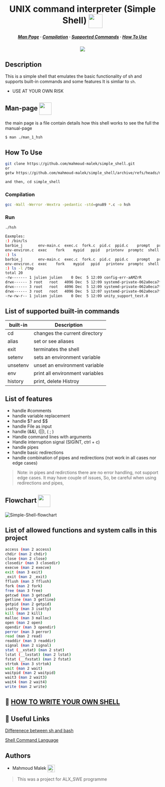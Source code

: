 <div align="center">
  <h1> UNIX command interpreter (Simple Shell) <img src="https://cdn-icons-png.flaticon.com/512/4792/4792314.png" width=45 align=center> </h1>
  <h5>
    <a href="https://github.com/mahmoud-malek/simple_shell#man-page-">Man Page</a>
    ·
    <a href="https://github.com/mahmoud-malek/simple_shell#compilation">Compilation</a>
    ·
    <a href="https://github.com/mahmoud-malek/simple_shell#list-of-supported-built-in-commands">Supported Commands</a>
    ·
    <a href="https://github.com/mahmoud-malek/simple_shell#how-to-use">How To Use</a>
  </h5>
  <img src="https://img.shields.io/github/repo-size/mahmoud-malek/simple_shell">
</div>

## Description
This is a simple shell that emulates the basic functionality of sh and supports built-in commands and some features
It is simliar to `sh`.

* USE AT YOUR OWN RISK

## Man-page <img src="https://cdn-icons-png.flaticon.com/128/781/781103.png" width=40 align=center>

the main page is a file contain details how this shell works
to see the full the manual-page

```bash
$ man ./man_1_hsh
```

## How To Use

```bash
git clone https://github.com/mahmoud-malek/simple_shell.git
or
getw https://github.com/mahmoud-malek/simple_shell/archive/refs/heads/main.zip

and then, cd simple_shell
```

### Compilation

```bash
gcc -Wall -Werror -Wextra -pedantic -std=gnu89 *.c -o hsh

```

### Run

```bash
./hsh

Eaxmples:
:) /bin/ls
barbie_j       env-main.c  exec.c  fork.c  pid.c  ppid.c    prompt   prompt.c  shell_0.3  stat    test_scripting.sh  wait.c
env-environ.c  exec    fork    mypid   ppid   printenv  promptc  shell     shell.c    stat.c  wait
:) ls
barbie_j       env-main.c  exec.c  fork.c  pid.c  ppid.c    prompt   prompt.c  shell_0.3  stat    test_scripting.sh  wait.c
env-environ.c  exec    fork    mypid   ppid   printenv  promptc  shell     shell.c    stat.c  wait
:) ls -l /tmp
total 20
-rw------- 1 julien julien    0 Dec  5 12:09 config-err-aAMZrR
drwx------ 3 root   root   4096 Dec  5 12:09 systemd-private-062a0eca7f2a44349733e78cb4abdff4-colord.service-V7DUzr
drwx------ 3 root   root   4096 Dec  5 12:09 systemd-private-062a0eca7f2a44349733e78cb4abdff4-rtkit-daemon.service-ANGvoV
drwx------ 3 root   root   4096 Dec  5 12:07 systemd-private-062a0eca7f2a44349733e78cb4abdff4-systemd-timesyncd.service-CdXUtH
-rw-rw-r-- 1 julien julien    0 Dec  5 12:09 unity_support_test.0
```

## List of supported built-in commands

| built-in | Description                     |
| -------- | ------------------------------- |
| cd       | changes the current directory   |
| alias    | set or see aliases              |
| exit     | terminates the shell            |
| setenv   | sets an environment variable    |
| unsetenv | unset an environment variable   |
| env      | print all environment variables |
| history  | print, delete Histroy           |

## List of features

- handle #comments
- handle variable replacement
- handle $? and $$
- handle File as input
- handle (&&), (||), ( ; )
- Handle command lines with arguments
- Handle interruption signal (SIGINT, ctrl + c)
- handle pipes
- handle basic redirections
- handle combination of pipes and redirections (not work in all cases nor edge cases)

> Note: in pipes and redirctions there are no error handling, not support edge cases.
> It may have couple of issues, So, be careful when using redirections and pipes,

## Flowchart <img src="https://cdn-icons-png.flaticon.com/128/3051/3051633.png" width=40 align=center>

<img src="https://i.ibb.co/42YWY5r/Simple-Shell-1.png" alt="Simple-Shell-flowchart" border="0">

## List of allowed functions and system calls in this project

```bash
access (man 2 access)
chdir (man 2 chdir)
close (man 2 close)
closedir (man 3 closedir)
execve (man 2 execve)
exit (man 3 exit)
_exit (man 2 _exit)
fflush (man 3 fflush)
fork (man 2 fork)
free (man 3 free)
getcwd (man 3 getcwd)
getline (man 3 getline)
getpid (man 2 getpid)
isatty (man 3 isatty)
kill (man 2 kill)
malloc (man 3 malloc)
open (man 2 open)
opendir (man 3 opendir)
perror (man 3 perror)
read (man 2 read)
readdir (man 3 readdir)
signal (man 2 signal)
stat (__xstat) (man 2 stat)
lstat (__lxstat) (man 2 lstat)
fstat (__fxstat) (man 2 fstat)
strtok (man 3 strtok)
wait (man 2 wait)
waitpid (man 2 waitpid)
wait3 (man 2 wait3)
wait4 (man 2 wait4)
write (man 2 write)
```

## 🔗 [HOW TO WRITE YOUR OWN SHELL](https://medium.com/@mahmoud-malek/unix-command-line-interpreter-simple-shell-3af4755e7df9)

## 🔗 Useful Links
[Differenece between sh and bash](https://stackoverflow.com/questions/5725296/difference-between-sh-and-bash)

[Shell Command Language](https://pubs.opengroup.org/onlinepubs/009695399/utilities/xcu_chap02.html)

## Authors

- Mahmoud Malek <a href="https://github.com/mahmoud-malek/" rel="nofollow"><img align="center" alt="github" src="https://www.vectorlogo.zone/logos/github/github-tile.svg" height="24" /></a>
  <br>

> This was a project for ALX_SWE programme
